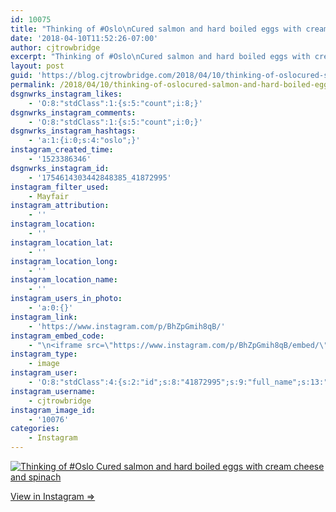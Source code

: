 ```yaml
---
id: 10075
title: "Thinking of #Oslo\nCured salmon and hard boiled eggs with cream cheese and spinach"
date: '2018-04-10T11:52:26-07:00'
author: cjtrowbridge
excerpt: "Thinking of #Oslo\nCured salmon and hard boiled eggs with cream cheese and spinach"
layout: post
guid: 'https://blog.cjtrowbridge.com/2018/04/10/thinking-of-oslocured-salmon-and-hard-boiled-eggs-with-cream-cheese-and-spinach/'
permalink: /2018/04/10/thinking-of-oslocured-salmon-and-hard-boiled-eggs-with-cream-cheese-and-spinach/
dsgnwrks_instagram_likes:
    - 'O:8:"stdClass":1:{s:5:"count";i:8;}'
dsgnwrks_instagram_comments:
    - 'O:8:"stdClass":1:{s:5:"count";i:0;}'
dsgnwrks_instagram_hashtags:
    - 'a:1:{i:0;s:4:"oslo";}'
instagram_created_time:
    - '1523386346'
dsgnwrks_instagram_id:
    - '1754614303442848385_41872995'
instagram_filter_used:
    - Mayfair
instagram_attribution:
    - ''
instagram_location:
    - ''
instagram_location_lat:
    - ''
instagram_location_long:
    - ''
instagram_location_name:
    - ''
instagram_users_in_photo:
    - 'a:0:{}'
instagram_link:
    - 'https://www.instagram.com/p/BhZpGmih8qB/'
instagram_embed_code:
    - "\n<iframe src=\"https://www.instagram.com/p/BhZpGmih8qB/embed/\" width=\"612\" height=\"710\" frameborder=\"0\" scrolling=\"no\" allowtransparency=\"true\" class=\"insta-image-embed\"></iframe>\n"
instagram_type:
    - image
instagram_user:
    - 'O:8:"stdClass":4:{s:2:"id";s:8:"41872995";s:9:"full_name";s:13:"CJ Trowbridge";s:15:"profile_picture";s:141:"https://scontent.cdninstagram.com/vp/e1b672f62211dfa88909f4a5259cb5d7/5B699F1C/t51.2885-19/s150x150/13724650_1188772791164794_142557231_a.jpg";s:8:"username";s:12:"cjtrowbridge";}'
instagram_username:
    - cjtrowbridge
instagram_image_id:
    - '10076'
categories:
    - Instagram
---
```


[![Thinking of #Oslo
Cured salmon and hard boiled eggs with cream cheese and spinach](https://blog.cjtrowbridge.com/wp-content/uploads/2018/04/1523386346-1-1.jpg)](https://www.instagram.com/p/BhZpGmih8qB/)

[View in Instagram ⇒](https://www.instagram.com/p/BhZpGmih8qB/)